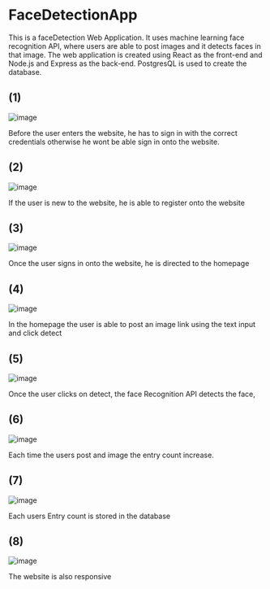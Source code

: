 # FaceDetectionApp

This is a faceDetection Web Application. It uses machine learning face recognition API, where users are able to post images and it detects faces in that image. The web application is created using React as the front-end and Node.js and Express as the back-end. PostgresQL is used to create the database.

## (1)

![image](https://user-images.githubusercontent.com/53325143/62006079-ef6f2d80-b133-11e9-8d61-177c7b05db15.png)

Before the user enters the website, he has to sign in with the correct credentials otherwise he wont be able sign in onto the website.

## (2)

![image](https://user-images.githubusercontent.com/53325143/62006137-ad92b700-b134-11e9-84be-25d4ad8e475d.png)

If the user is new to the website, he is able to register onto the website

## (3)

![image](https://user-images.githubusercontent.com/53325143/62006166-01050500-b135-11e9-9326-47c6dbc9f289.png)

Once the user signs in onto the website, he is directed to the homepage

## (4)

![image](https://user-images.githubusercontent.com/53325143/62006228-ba63da80-b135-11e9-920e-402904fd0eee.png)

In the homepage the user is able to post an image link using the text input and click detect 

## (5)

![image](https://user-images.githubusercontent.com/53325143/62006248-f26b1d80-b135-11e9-9233-fe771da878bf.png)

Once the user clicks on detect, the face Recognition API detects the face, 

## (6)

![image](https://user-images.githubusercontent.com/53325143/62006276-77563700-b136-11e9-8fea-e26faf6a3655.png)

Each time the users post and image the entry count increase. 

## (7)

![image](https://user-images.githubusercontent.com/53325143/62006305-f3e91580-b136-11e9-8b64-722e2df3d5ec.png)

Each users Entry count is stored in the database

## (8)

![image](https://user-images.githubusercontent.com/53325143/62006356-85588780-b137-11e9-8324-d692a907bd42.png)

The website is also responsive 
